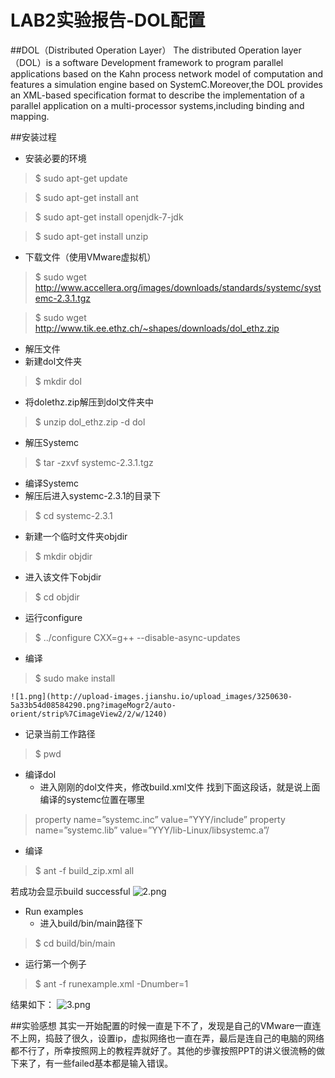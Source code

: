 #  LAB2实验报告-DOL配置

##DOL（Distributed Operation Layer）
The distributed Operation layer（DOL）is a software Development framework to program parallel applications  based on the Kahn process network model of computation and features a simulation engine based on SystemC.Moreover,the DOL provides an XML-based specification format to describe the implementation of a parallel application on a multi-processor systems,including binding and mapping. 

##安装过程
* 安装必要的环境
> $ sudo apt-get update

> $ sudo apt-get install ant

> $ sudo apt-get install openjdk-7-jdk

> $ sudo apt-get install unzip


* 下载文件（使用VMware虚拟机）

> $ sudo wget http://www.accellera.org/images/downloads/standards/systemc/systemc-2.3.1.tgz

> $ sudo wget http://www.tik.ee.ethz.ch/~shapes/downloads/dol_ethz.zip

* 解压文件
 * 新建dol文件夹
> $ mkdir dol

 * 将dolethz.zip解压到dol文件夹中
> $ unzip dol_ethz.zip -d dol

 * 解压Systemc
> $ tar -zxvf systemc-2.3.1.tgz

* 编译Systemc
 * 解压后进入systemc-2.3.1的目录下
> $ cd systemc-2.3.1
 
 * 新建一个临时文件夹objdir
> $ mkdir objdir
 
  * 进入该文件下objdir
> $ cd objdir
 
  * 运行configure
> $ ../configure CXX=g++ --disable-async-updates

 * 编译
> $ sudo make install
   
    ![1.png](http://upload-images.jianshu.io/upload_images/3250630-5a33b54d08584290.png?imageMogr2/auto-orient/strip%7CimageView2/2/w/1240)

  * 记录当前工作路径
>$ pwd

* 编译dol
  * 进入刚刚的dol文件夹，修改build.xml文件 
 找到下面这段话，就是说上面编译的systemc位置在哪里
> property name=”systemc.inc” value=”YYY/include” 
> property name=”systemc.lib” value=”YYY/lib-Linux/libsystemc.a”/
 
 * 编译
 
> $ ant -f build_zip.xml all

   若成功会显示build successful
 ![2.png](http://upload-images.jianshu.io/upload_images/3250630-67ecef1a9ca31bf2.png?imageMogr2/auto-orient/strip%7CimageView2/2/w/1240)

* Run examples
  * 进入build/bin/main路径下
> $ cd build/bin/main

  * 运行第一个例子
> $ ant -f runexample.xml -Dnumber=1

   结果如下：
![3.png](http://upload-images.jianshu.io/upload_images/3250630-bb80705f3fed142f.png?imageMogr2/auto-orient/strip%7CimageView2/2/w/1240)

##实验感想
其实一开始配置的时候一直是下不了，发现是自己的VMware一直连不上网，捣鼓了很久，设置ip，虚拟网络也一直在弄，最后是连自己的电脑的网络都不行了，所幸按照网上的教程弄就好了。其他的步骤按照PPT的讲义很流畅的做下来了，有一些failed基本都是输入错误。
